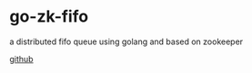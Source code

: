 # go-zk-fifo

a distributed fifo queue using golang and based on zookeeper

[github](https://github.com/nladuo/go-zk-fifo)
